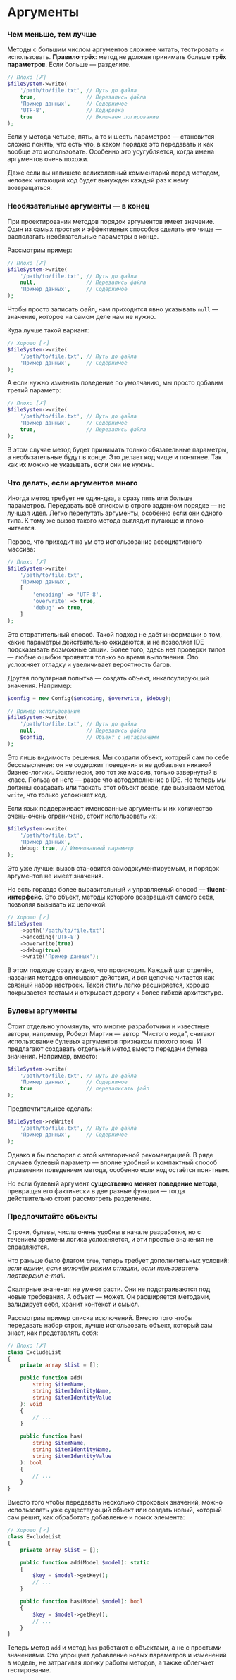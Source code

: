 # Аргументы

### Чем меньше, тем лучше

Методы с большим числом аргументов сложнее читать, тестировать и использовать.
**Правило трёх**: метод не должен принимать больше **трёх параметров**. Если больше — разделите.

```php
// Плохо [✗]
$fileSystem->write(
    '/path/to/file.txt', // Путь до файла
    true,                // Перезапись файла
    'Пример данных',     // Содержимое
    'UTF-8',             // Кодировка
    true                 // Включаем логирование
);
```

Если у метода четыре, пять, а то и шесть параметров — становится сложно понять, что есть что, в каком порядке это
передавать и как вообще это использовать. Особенно это усугубляется, когда имена аргументов очень похожи.

Даже если вы напишете великолепный комментарий перед методом, человек читающий код будет вынужден каждый раз к нему
возвращаться.

### Необязательные аргументы — в конец

При проектировании методов порядок аргументов имеет значение.
Один из самых простых и эффективных способов сделать его чище — располагать необязательные параметры в конце.


<div style="page-break-after: always;"></div>


Рассмотрим пример:

```php
// Плохо [✗]
$fileSystem->write(
    '/path/to/file.txt', // Путь до файла
    null,                // Перезапись файла
    'Пример данных',     // Содержимое
);
```

Чтобы просто записать файл, нам приходится явно указывать `null` — значение, которое на самом деле нам не нужно.

Куда лучше такой вариант:

```php
// Хорошо [✓]
$fileSystem->write(
    '/path/to/file.txt', // Путь до файла
    'Пример данных',     // Содержимое
);
```

А если нужно изменить поведение по умолчанию, мы просто добавим третий параметр:

```php
// Плохо [✗]
$fileSystem->write(
    '/path/to/file.txt', // Путь до файла
    'Пример данных',     // Содержимое
    true,                // Перезапись файла
);
```

В этом случае метод будет принимать только обязательные параметры, а необязательные будут в конце. Это делает код чище и
понятнее. Так как их можно не указывать, если они не нужны.

### Что делать, если аргументов много

Иногда метод требует не один-два, а сразу пять или больше параметров. Передавать всё списком в строго заданном порядке —
не лучшая идея. Легко перепутать аргументы, особенно если они одного типа. К тому же вызов такого метода выглядит
пугающе и плохо читается.

Первое, что приходит на ум это использование ассоциативного массива:

```php
// Плохо [✗]
$fileSystem->write(
    '/path/to/file.txt',
    'Пример данных',
    [
        'encoding' => 'UTF-8',
        'overwrite' => true,
        'debug' => true,
    ]
);
```

Это отвратительный способ. Такой подход не даёт информации о том, какие параметры действительно ожидаются, и не
позволяет IDE подсказывать возможные опции. Более того, здесь нет проверки типов — любые ошибки проявятся только во
время выполнения. Это усложняет отладку и увеличивает вероятность багов.

Другая популярная попытка — создать объект, инкапсулирующий значения. Например:

```php
$config = new Config($encoding, $overwrite, $debug);

// Пример использования
$fileSystem->write(
    '/path/to/file.txt', // Путь до файла
    null,                // Перезапись файла
    $config,             // Объект с метаданными
);
```

Это лишь видимость решения. Мы создали объект, который сам по себе бессмысленен: он не содержит поведения и не добавляет
никакой бизнес-логики. Фактически, это тот же массив, только завернутый в класс. Польза от него — разве что
автодополнение в IDE. Но теперь мы должны создавать или таскать этот объект везде, где вызываем метод `write`, что
только усложняет код.

Если язык поддерживает именованные аргументы и их количество очень-очень ограничено, стоит использовать их:

```php
$fileSystem->write(
    '/path/to/file.txt',
    'Пример данных',
    debug: true, // Именованный параметр
);
```

Это уже лучше: вызов становится самодокументируемым, и порядок аргументов не имеет значения.

Но есть гораздо более выразительный и управляемый способ — **fluent-интерфейс**.
Это объект, методы которого возвращают самого себя, позволяя вызывать их цепочкой:

```php
// Хорошо [✓]
$fileSystem
    ->path('/path/to/file.txt')
    ->encoding('UTF-8')
    ->overwrite(true)
    ->debug(true)
    ->write('Пример данных');
```

В этом подходе сразу видно, что происходит. Каждый шаг отделён, названия методов описывают действия, и вся цепочка
читается как связный набор настроек. Такой стиль легко расширяется, хорошо покрывается тестами и открывает дорогу к
более гибкой архитектуре.

### Булевы аргументы

Стоит отдельно упомянуть, что многие разработчики и известные авторы, например, Роберт Мартин — автор "Чистого кода",
считают использование булевых аргументов признаком плохого тона. И предлагают создавать отдельный метод вместо передачи
булева значения.
Например, вместо:

```php
$fileSystem->write(
    '/path/to/file.txt', // Путь до файла
    'Пример данных',     // Содержимое
    true                 // перезаписать файл
);
```

Предпочтительнее сделать:

```php
$fileSystem->reWrite(
    '/path/to/file.txt', // Путь до файла
    'Пример данных',     // Содержимое
);
```

Однако я бы поспорил с этой категоричной рекомендацией. В ряде случаев булевый параметр — вполне удобный и компактный
способ управления поведением метода, особенно если код остаётся понятным.

Но если булевый аргумент **существенно меняет поведение метода**, превращая его фактически в две разные функции — тогда
действительно стоит рассмотреть разделение.

### Предпочитайте объекты

Строки, булевы, числа очень удобны в начале разработки, но с течением времени логика усложняется, и эти простые значения
не справляются.

Что раньше было флагом `true`, теперь требует дополнительных условий:
*если админ*, *если включён режим отладки*, *если пользователь подтвердил e-mail*.

Скалярные значения не умеют расти. Они не подстраиваются под новые требования.
А объект — может. Он расширяется методами, валидирует себя, хранит контекст и смысл.

Рассмотрим пример списка исключений. Вместо того чтобы передавать набор строк, лучше использовать объект, который сам
знает, как представлять себя:

```php
// Плохо [✗]
class ExcludeList
{
    private array $list = [];

    public function add(
        string $itemName,
        string $itemIdentityName,
        string $itemIdentityValue
    ): void
    {
        // ...
    }

    public function has(
        string $itemName,
        string $itemIdentityName,
        string $itemIdentityValue
    ): bool
    {
        // ...
    }
}
```

Вместо того чтобы передавать несколько строковых значений, можно использовать уже существующий объект или создать новый,
который сам решит, как обработать добавление и поиск элемента:

```php
// Хорошо [✓]
class ExcludeList
{
    private array $list = [];

    public function add(Model $model): static
    {
        $key = $model->getKey();
        // ...
    }

    public function has(Model $model): bool
    {
        $key = $model->getKey();
        // ...
    }
}
```

Теперь метод `add` и метод `has` работают с объектами, а не с простыми значениями.
Это упрощает добавление новых параметров и изменений в модель, не затрагивая логику работы методов, а также облегчает
тестирование.

